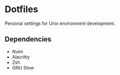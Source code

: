 # Dotfiles
Personal settings for Unix environment development.

## Dependencies
- Nvim
- Alacritty
- Zsh
- GNU Stow
